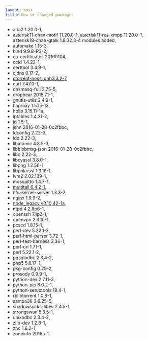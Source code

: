 ```yaml
---
layout: post
title: New or changed packages
---
```


* aria2 1.20.0-1,
* asterisk11-chan-motif 11.20.0-1, asterisk11-res-xmpp 11.20.0-1, asterisk18-chan-gtalk 1.8.32.3-4 modules added,
* automake 1.15-3,
* bind 9.9.8-P3-2,
* ca-certificates 20160104,
* ccid 1.4.22-1,
* certtool 3.4.9-1,
* cjdns 0.17-2,
* [ctorrent-nossl dnh3.3.2-7](http://www.rahul.net/dholmes/ctorrent/),
* curl 7.47.0-1,
* dnsmasq-full 2.75-5,
* dropbear 2015.71-1,
* gnutls-utils 3.4.9-1,
* haproxy 1.5.15-13,
* hplip 3.15.11-1a,
* iptables 1.4.21-2,
* [jq 1.5-1](https://stedolan.github.io/jq/),
* jshn 2016-01-28-0c2fbbc,
* ldconfig 2.22-3,
* ldd 2.22-3,
* libatomic 4.8.5-3,
* libblobmsg-json 2016-01-28-0c2fbbc,
* libc 2.22-3,
* libcyassl 3.8.0-1,
* libpng 1.2.56-1,
* libpolarssl 1.3.16-1,
* lvm2 2.02.139-1,
* mosquitto 1.4.7-1,
* [multitail 6.4.2-1](https://www.vanheusden.com/multitail/),
* nfs-kernel-server 1.3.3-2,
* nginx 1.9.9-2,
* [node_legacy v0.10.42-1a](https://nodejs.org/en/),
* ntpd 4.2.8p6-1,
* openssh 7.1p2-1,
* openvpn 2.3.10-1,
* pcscd 1.8.15-1,
* perl-dev 5.22.1-2,
* perl-html-parser 3.72-1,
* perl-test-harness 3.36-1,
* perl-uri 1.71-1,
* perl 5.22.1-2,
* pgsqlodbc 2.3.4-2,
* php5 5.6.17-1,
* pkg-config 0.29-2,
* prosody 0.9.9-1,
* python-dev 2.7.11-3,
* python-pip 8.0.2-1,
* python-setuptools 19.4-1,
* rblibtorrent 1.0.8-1,
* samba36 3.6.25-5,
* shadowsocks-libev 2.4.5-1,
* strongswan 5.3.5-1,
* unixodbc 2.3.4-2,
* zlib-dev 1.2.8-1,
* znc 1.6.2-1,
* zoneinfo 2016a-1.
